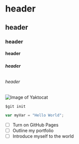 # <h1> header
## <h2> header
### <h3> header
#### <h4> header
##### <h5> header
###### <h6> header

![Image of Yaktocat](https://octodex.github.com/images/yaktocat.png)

```
$git init
```

``` javascript
var myVar = "Hello World";
```
- [ ] Turn on GitHub Pages
- [ ] Outline my portfolio
- [ ] Introduce myself to the world
